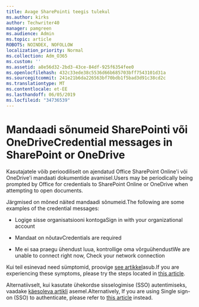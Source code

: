 ```yaml
---
title: Avage SharePointi teegis tulekul
ms.author: kirks
author: Techwriter40
manager: pamgreen
ms.audience: Admin
ms.topic: article
ROBOTS: NOINDEX, NOFOLLOW
localization_priority: Normal
ms.collection: Adm_O365
ms.custom: ''
ms.assetid: a8e56d32-2bd3-43ce-84df-925f6354fee0
ms.openlocfilehash: 432c33ede38c5536d66b685703bff7543101d31a
ms.sourcegitcommit: 241e21b6da226563bf70bdb1f5bad3d91c38cd2c
ms.translationtype: MT
ms.contentlocale: et-EE
ms.lasthandoff: 06/05/2019
ms.locfileid: "34736539"
---
```

# <a name="credential-messages-in-sharepoint-or-onedrive"></a><span data-ttu-id="0510d-102">Mandaadi sõnumeid SharePointi või OneDrive</span><span class="sxs-lookup"><span data-stu-id="0510d-102">Credential messages in SharePoint or OneDrive</span></span>

<span data-ttu-id="0510d-103">Kasutajatele võib perioodiliselt on ajendatud Office SharePoint Online'i või OneDrive'i mandaati dokumentide avamisel.</span><span class="sxs-lookup"><span data-stu-id="0510d-103">Users may be periodically being prompted by Office for credentials to SharePoint Online or OneDrive when attempting to open documents.</span></span>

<span data-ttu-id="0510d-104">Järgmised on mõned näited mandaadi sõnumeid.</span><span class="sxs-lookup"><span data-stu-id="0510d-104">The following are some examples of the credential messages:</span></span>

- <span data-ttu-id="0510d-105">Logige sisse organisatsiooni kontoga</span><span class="sxs-lookup"><span data-stu-id="0510d-105">Sign in with your organizational account</span></span>

- <span data-ttu-id="0510d-106">Mandaat on nõutav</span><span class="sxs-lookup"><span data-stu-id="0510d-106">Credentials are required</span></span>

- <span data-ttu-id="0510d-107">Me ei saa praegu ühendust luua, kontrollige oma võrguühendust</span><span class="sxs-lookup"><span data-stu-id="0510d-107">We are unable to connect right now, Check your network connection</span></span>

<span data-ttu-id="0510d-108">Kui teil esinevad need sümptomid, proovige [see artikkel](https://support.microsoft.com/en-us/help/2913639/office-applications-periodically-prompt-for-credentials-to-sharepoint)asub.</span><span class="sxs-lookup"><span data-stu-id="0510d-108">If you are experiencing these symptoms, please try the steps located in [this article](https://support.microsoft.com/en-us/help/2913639/office-applications-periodically-prompt-for-credentials-to-sharepoint).</span></span>

<span data-ttu-id="0510d-109">Alternatiivselt, kui kasutate ühekordse sisselogimise (SSO) autentimiseks, vaadake [käesoleva artikli](https://support.microsoft.com/en-us/help/4025962/cant-sign-in-after-update-to-office-2016-build-16-0-7967-on-windows-10) asemel.</span><span class="sxs-lookup"><span data-stu-id="0510d-109">Alternatively, If you are using Single sign-on (SSO) to authenticate, please refer to [this article](https://support.microsoft.com/en-us/help/4025962/cant-sign-in-after-update-to-office-2016-build-16-0-7967-on-windows-10) instead.</span></span>

